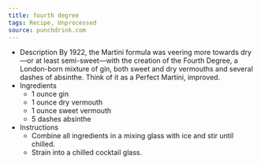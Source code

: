 ```yaml
---
title: fourth degree
tags: Recipe, Unprocessed
source: punchdrink.com
---
```

- Description
By 1922, the Martini formula was veering more towards dry—or at least semi-sweet—with the creation of the Fourth Degree, a London-born mixture of gin, both sweet and dry vermouths and several dashes of absinthe. Think of it as a Perfect Martini, improved.
- Ingredients
  - 1 ounce gin
  - 1 ounce dry vermouth
  - 1 ounce sweet vermouth
  - 5 dashes absinthe
- Instructions
  - Combine all ingredients in a mixing glass with ice and stir until chilled.
  - Strain into a chilled cocktail glass.

